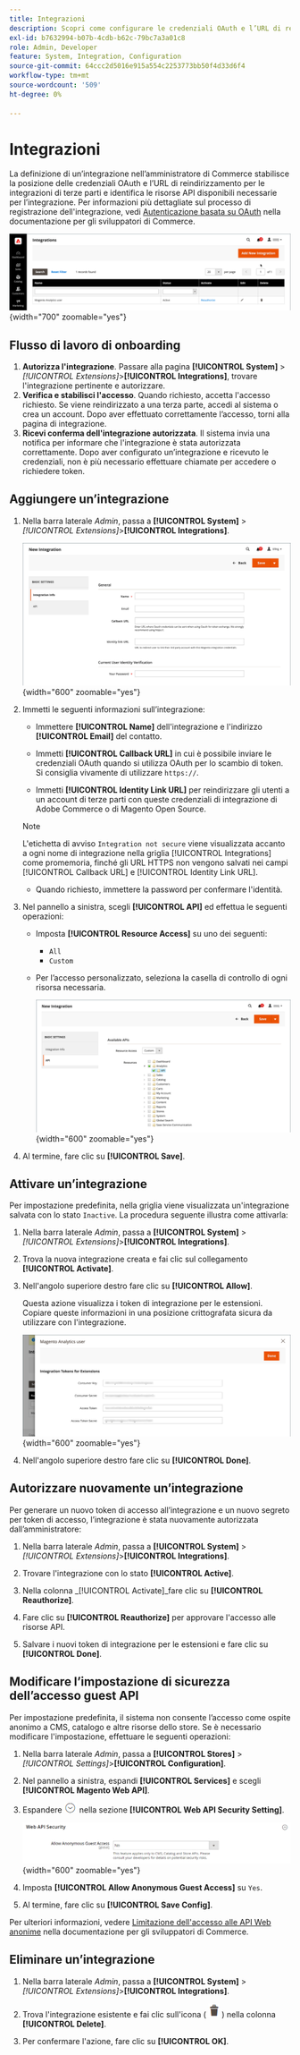 ```yaml
---
title: Integrazioni
description: Scopri come configurare le credenziali OAuth e l’URL di reindirizzamento per le integrazioni di terze parti.
exl-id: b7632994-b07b-4cdb-b62c-79bc7a3a01c8
role: Admin, Developer
feature: System, Integration, Configuration
source-git-commit: 64ccc2d5016e915a554c2253773bb50f4d33d6f4
workflow-type: tm+mt
source-wordcount: '509'
ht-degree: 0%

---
```


# Integrazioni

La definizione di un’integrazione nell’amministratore di Commerce stabilisce la posizione delle credenziali OAuth e l’URL di reindirizzamento per le integrazioni di terze parti e identifica le risorse API disponibili necessarie per l’integrazione. Per informazioni più dettagliate sul processo di registrazione dell&#39;integrazione, vedi [Autenticazione basata su OAuth](https://developer.adobe.com/commerce/webapi/get-started/authentication/gs-authentication-oauth/) nella documentazione per gli sviluppatori di Commerce.

![Integrazioni](./assets/integrations.png){width="700" zoomable="yes"}

## Flusso di lavoro di onboarding

1. **Autorizza l&#39;integrazione**. Passare alla pagina **[!UICONTROL System]** > _[!UICONTROL Extensions]_>**[!UICONTROL Integrations]**, trovare l&#39;integrazione pertinente e autorizzare.
1. **Verifica e stabilisci l&#39;accesso**. Quando richiesto, accetta l&#39;accesso richiesto. Se viene reindirizzato a una terza parte, accedi al sistema o crea un account. Dopo aver effettuato correttamente l’accesso, torni alla pagina di integrazione.
1. **Ricevi conferma dell&#39;integrazione autorizzata**. Il sistema invia una notifica per informare che l&#39;integrazione è stata autorizzata correttamente. Dopo aver configurato un’integrazione e ricevuto le credenziali, non è più necessario effettuare chiamate per accedere o richiedere token.

## Aggiungere un’integrazione

1. Nella barra laterale _Admin_, passa a **[!UICONTROL System]** > _[!UICONTROL Extensions]_>**[!UICONTROL Integrations]**.

   ![Nuova integrazione](./assets/integration-new.png){width="600" zoomable="yes"}

1. Immetti le seguenti informazioni sull’integrazione:

   - Immettere **[!UICONTROL Name]** dell&#39;integrazione e l&#39;indirizzo **[!UICONTROL Email]** del contatto.

   - Immetti **[!UICONTROL Callback URL]** in cui è possibile inviare le credenziali OAuth quando si utilizza OAuth per lo scambio di token. Si consiglia vivamente di utilizzare `https://`.

   - Immetti **[!UICONTROL Identity Link URL]** per reindirizzare gli utenti a un account di terze parti con queste credenziali di integrazione di Adobe Commerce o di Magento Open Source.

   >[!NOTE]
   >
   > L&#39;etichetta di avviso `Integration not secure` viene visualizzata accanto a ogni nome di integrazione nella griglia [!UICONTROL Integrations] come promemoria, finché gli URL HTTPS non vengono salvati nei campi [!UICONTROL Callback URL] e [!UICONTROL Identity Link URL].

   - Quando richiesto, immettere la password per confermare l&#39;identità.

1. Nel pannello a sinistra, scegli **[!UICONTROL API]** ed effettua le seguenti operazioni:

   - Imposta **[!UICONTROL Resource Access]** su uno dei seguenti:

      - `All`
      - `Custom`

   - Per l’accesso personalizzato, seleziona la casella di controllo di ogni risorsa necessaria.

     ![Integrazioni - API disponibile](./assets/integrations-available-api.png){width="600" zoomable="yes"}

1. Al termine, fare clic su **[!UICONTROL Save]**.

## Attivare un’integrazione

Per impostazione predefinita, nella griglia viene visualizzata un&#39;integrazione salvata con lo stato `Inactive`. La procedura seguente illustra come attivarla:

1. Nella barra laterale _Admin_, passa a **[!UICONTROL System]** > _[!UICONTROL Extensions]_>**[!UICONTROL Integrations]**.

1. Trova la nuova integrazione creata e fai clic sul collegamento **[!UICONTROL Activate]**.

1. Nell&#39;angolo superiore destro fare clic su **[!UICONTROL Allow]**.

   Questa azione visualizza i token di integrazione per le estensioni. Copiare queste informazioni in una posizione crittografata sicura da utilizzare con l&#39;integrazione.

   ![Token di integrazione per le estensioni](./assets/integration-tokens-for-extensions.png){width="600" zoomable="yes"}

1. Nell&#39;angolo superiore destro fare clic su **[!UICONTROL Done]**.

## Autorizzare nuovamente un’integrazione

Per generare un nuovo token di accesso all’integrazione e un nuovo segreto per token di accesso, l’integrazione è stata nuovamente autorizzata dall’amministratore:

1. Nella barra laterale _Admin_, passa a **[!UICONTROL System]** > _[!UICONTROL Extensions]_>**[!UICONTROL Integrations]**.

1. Trovare l&#39;integrazione con lo stato **[!UICONTROL Active]**.

1. Nella colonna _[!UICONTROL Activate]_fare clic su **[!UICONTROL Reauthorize]**.

1. Fare clic su **[!UICONTROL Reauthorize]** per approvare l&#39;accesso alle risorse API.

1. Salvare i nuovi token di integrazione per le estensioni e fare clic su **[!UICONTROL Done]**.

## Modificare l’impostazione di sicurezza dell’accesso guest API

Per impostazione predefinita, il sistema non consente l’accesso come ospite anonimo a CMS, catalogo e altre risorse dello store. Se è necessario modificare l&#39;impostazione, effettuare le seguenti operazioni:

1. Nella barra laterale _Admin_, passa a **[!UICONTROL Stores]** > _[!UICONTROL Settings]_>**[!UICONTROL Configuration]**.

1. Nel pannello a sinistra, espandi **[!UICONTROL Services]** e scegli **[!UICONTROL Magento Web API]**.

1. Espandere ![Il selettore di espansione](../assets/icon-display-expand.png) nella sezione **[!UICONTROL Web API Security Setting]**.

   ![Configurazione servizi - Impostazioni di sicurezza API Web](../configuration-reference/services/assets/web-api-security.png){width="600" zoomable="yes"}

1. Imposta **[!UICONTROL Allow Anonymous Guest Access]** su `Yes`.

1. Al termine, fare clic su **[!UICONTROL Save Config]**.

Per ulteriori informazioni, vedere [Limitazione dell&#39;accesso alle API Web anonime](https://developer.adobe.com/commerce/webapi/rest/use-rest/anonymous-api-security/) nella documentazione per gli sviluppatori di Commerce.

## Eliminare un’integrazione

1. Nella barra laterale _Admin_, passa a **[!UICONTROL System]** > _[!UICONTROL Extensions]_>**[!UICONTROL Integrations]**.

1. Trova l&#39;integrazione esistente e fai clic sull&#39;icona ( ![icona cestino](../assets/icon-delete-trashcan-solid.png) ) nella colonna **[!UICONTROL Delete]**.

1. Per confermare l&#39;azione, fare clic su **[!UICONTROL OK]**.

